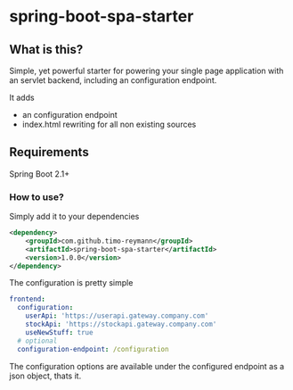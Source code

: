 spring-boot-spa-starter
===

## What is this?
Simple, yet powerful starter for powering your single page application with an servlet backend, including an configuration endpoint.

It adds 

- an configuration endpoint
- index.html rewriting for all non existing sources

## Requirements
Spring Boot 2.1+

### How to use?
Simply add it to your dependencies
```xml
<dependency>
    <groupId>com.github.timo-reymann</groupId>
    <artifactId>spring-boot-spa-starter</artifactId>
    <version>1.0.0</version>
</dependency>
```

The configuration is pretty simple

```yaml
frontend:
  configuration:
    userApi: 'https://userapi.gateway.company.com'
    stockApi: 'https://stockapi.gateway.company.com'
    useNewStuff: true
  # optional
  configuration-endpoint: /configuration 
```

The configuration options are available under the configured endpoint as a json object, thats it.